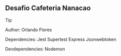 ## Desafio Cafeteria Nanacao
> [!TIP]
> Author: Orlando Flores

Dependencies:
Jest
Supertest
Express
Jsonwebtoken

Devdependencies:
Nodemon
